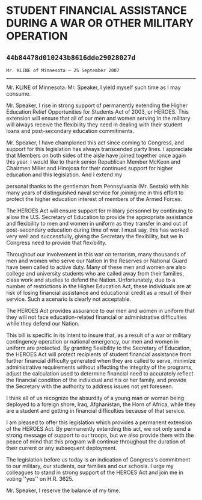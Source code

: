 # STUDENT FINANCIAL ASSISTANCE DURING A WAR OR OTHER MILITARY OPERATION
## `44b84478d010243b8616dde29028027d`
`Mr. KLINE of Minnesota — 25 September 2007`

---


Mr. KLINE of Minnesota. Mr. Speaker, I yield myself such time as I 
may consume.

Mr. Speaker, I rise in strong support of permanently extending the 
Higher Education Relief Opportunities for Students Act of 2003, or 
HEROES. This extension will ensure that all of our men and women 
serving in the military will always receive the flexibility they need 
in dealing with their student loans and post-secondary education 
commitments.

Mr. Speaker, I have championed this act since coming to Congress, and 
support for this legislation has always transcended party lines. I 
appreciate that Members on both sides of the aisle have joined together 
once again this year. I would like to thank senior Republican Member 
McKeon and Chairmen Miller and Hinojosa for their continued support for 
higher education and this legislation. And I extend my


personal thanks to the gentleman from Pennsylvania (Mr. Sestak) with 
his many years of distinguished naval service for joining me in this 
effort to protect the higher education interest of members of the Armed 
Forces.

The HEROES Act will ensure support for military personnel by 
continuing to allow the U.S. Secretary of Education to provide the 
appropriate assistance and flexibility to men and women in uniform as 
they transfer in and out of post-secondary education during time of 
war. I must say, this has worked very well and successfully, giving the 
Secretary the flexibility, but we in Congress need to provide that 
flexibility.

Throughout our involvement in this war on terrorism, many thousands 
of men and women who serve our Nation in the Reserves or National Guard 
have been called to active duty. Many of these men and women are also 
college and university students who are called away from their 
families, class work and studies to defend the Nation. Unfortunately, 
due to a number of restrictions in the Higher Education Act, these 
individuals are at risk of losing financial assistance and educational 
credit as a result of their service. Such a scenario is clearly not 
acceptable.

The HEROES Act provides assurance to our men and women in uniform 
that they will not face education-related financial or administrative 
difficulties while they defend our Nation.

This bill is specific in its intent to insure that, as a result of a 
war or military contingency operation or national emergency, our men 
and women in uniform are protected. By granting flexibility to the 
Secretary of Education, the HEROES Act will protect recipients of 
student financial assistance from further financial difficulty 
generated when they are called to serve, minimize administrative 
requirements without affecting the integrity of the programs, adjust 
the calculation used to determine financial need to accurately reflect 
the financial condition of the individual and his or her family, and 
provide the Secretary with the authority to address issues not yet 
foreseen.

I think all of us recognize the absurdity of a young man or woman 
being deployed to a foreign shore, Iraq, Afghanistan, the Horn of 
Africa, while they are a student and getting in financial difficulties 
because of that service.

I am pleased to offer this legislation which provides a permanent 
extension of the HEROES Act. By permanently extending this act, we not 
only send a strong message of support to our troops, but we also 
provide them with the peace of mind that this program will continue 
throughout the duration of their current or any subsequent deployment.

The legislation before us today is an indication of Congress's 
commitment to our military, our students, our families and our schools. 
I urge my colleagues to stand in strong support of the HEROES Act and 
join me in voting ''yes'' on H.R. 3625.

Mr. Speaker, I reserve the balance of my time.
